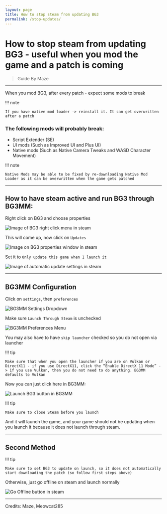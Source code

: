 ```yaml
---
layout: page
title: How to stop steam from updating BG3
permalink: /stop-updates/
---
```


# How to stop steam from updating BG3 - useful when you mod the game and a patch is coming

> Guide By Maze

---

When you mod BG3, after every patch - expect some mods to break

!!! note
    
    If you have native mod loader -> reinstall it. It can get overwritten after a patch

### The following mods will probably break:
 - Script Extender (SE)
 - UI mods (Such as Improved UI and Plus UI)
 - Native mods (Such as Native Camera Tweaks and WASD Character Movement)

!!! note

    Native Mods may be able to be fixed by re-downloading Native Mod Loader as it can be overwritten when the game gets patched

---

## How to have steam active and run BG3 through BG3MM:

Right click on BG3 and choose properties 

![Image of BG3 right click menu in steam](/assets/stop-updates/image3.png)

This will come up, now click on `Updates`

![Image on BG3 properties window in steam](/assets/stop-updates/image7.png)

Set it to `Only update this game when I launch it`

![Image of automatic update settings in steam](/assets/stop-updates/image1.png)

---

## BG3MM Configuration

Click on `settings`, then `preferences`

![BG3MM Settings Dropdown](/assets/stop-updates/image4.png)

Make sure `Launch Through Steam` is unchecked

![BG3MM Preferences Menu](/assets/stop-updates/image5.png)

You may also have to have `skip launcher` checked so you do not open via launcher

!!! tip

    Make sure that when you open the launcher if you are on Vulkan or DirectX11 - if you use DirectX11, click the “Enable DirectX 11 Mode” -> if you use Vulkan, then you do not need to do anything. BG3MM defaults to Vulkan

Now you can just click here in BG3MM:

![Launch BG3 button in BG3MM](/assets/stop-updates/image6.png)

!!! tip

    Make sure to close Steam before you launch

And it will launch the game, and your game should not be updating when you launch it because it does not launch through steam.

---

## Second Method

!!! tip
    
    Make sure to set BG3 to update on launch, so it does not automatically start downloading the patch (so follow first steps above)

Otherwise, just go offline on steam and launch normally

![Go Offline button in steam](/assets/stop-updates/image2.png)

---

Credits: Maze, Meowcat285